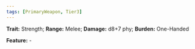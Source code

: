 ```yaml
---
tags: [PrimaryWeapon, Tier3]
---
```

**Trait:** Strength; **Range:** Melee; **Damage:** d8+7 phy; **Burden:** One-Handed

**Feature:** -

